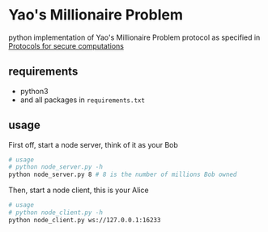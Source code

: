 # Yao's Millionaire Problem
python implementation of Yao's Millionaire Problem protocol as specified in [Protocols for secure computations](https://research.cs.wisc.edu/areas/sec/yao1982-ocr.pdf)

## requirements
- python3
- and all packages in `requirements.txt`

## usage
First off, start a node server, think of it as your Bob
```bash
# usage
# python node_server.py -h
python node_server.py 8 # 8 is the number of millions Bob owned
```

Then, start a node client, this is your Alice
```bash
# usage
# python node_client.py -h
python node_client.py ws://127.0.0.1:16233
```